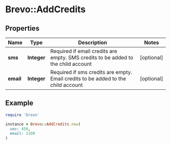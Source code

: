 # Brevo::AddCredits

## Properties

| Name | Type | Description | Notes |
| ---- | ---- | ----------- | ----- |
| **sms** | **Integer** | Required if email credits are empty. SMS credits to be added to the child account | [optional] |
| **email** | **Integer** | Required if sms credits are empty. Email credits to be added to the child account | [optional] |

## Example

```ruby
require 'brevo'

instance = Brevo::AddCredits.new(
  sms: 450,
  email: 1200
)
```

